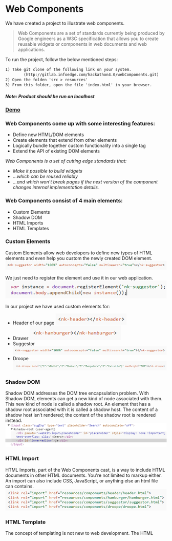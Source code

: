 # Web Components

We have created a project to illustrate web components. 
>Web Components are a set of standards currently being produced by Google engineers as a W3C specification that allows you to create reusable widgets or components in web documents and web applications.

To run the project, follow the below mentioned steps:
```
1) Take git clone of the following link on your system.
        (http://gitlab.infoedge.com/hackathon4.0/webComponents.git)
2) Open the folden 'src > resources'
3) From this folder, open the file 'index.html' in your browser.
```
##### Note: Product should be run on localhost

### [Demo](http://saeed3e.github.io/webcomponents-poc)

### Web Components come up with some interesting features:
- Define new HTML/DOM elements
- Create elements that extend from other elements
- Logically bundle together custom functionality into a single tag
- Extend the API of existing DOM elements


*Web Components is a set of cutting edge standards that:*
- *Make it possible to build widgets*
- *…which can be reused reliably*
- *…and which won’t break pages if the next version of the component changes internal implementation details.*

### Web Components consist of 4 main elements:
- Custom Elements
- Shadow DOM
- HTML Imports
- HTML Templates


### Custom Elements
Custom Elements allow web developers to define new types of HTML elements and even help you custom the newly created DOM element.
![picture](src/i/customElement.PNG)

We just need to register the element and use it in our web application.
![picture](src/i/registerElement.PNG)

In our project we have used custom elements for:
- Header of our page
![picture](src/i/header_ce.PNG)
- Drawer
![picture](src/i/drawer_ce.PNG)
- Suggestor
![picture](src/i/customElement.PNG)
- Droope
![picture](src/i/droope_ce.PNG)



### Shadow DOM

Shadow DOM addresses the DOM tree encapsulation problem.
With Shadow DOM, elements can get a new kind of node associated with them. This new kind of node is called a shadow root. An element that has a shadow root associated with it is called a shadow host. The content of a shadow host isn’t rendered; the content of the shadow root is rendered instead.
![picture](src/i/shadow_root.PNG)

### HTML Import
HTML Imports, part of the Web Components cast, is a way to include HTML documents in other HTML documents. You're not limited to markup either. An import can also include CSS, JavaScript, or anything else an html file can contains.
![picture](src/i/html_import.PNG)

### HTML Template
The concept of templating is not new to web development.
The HTML <template> element represents a template in your markup. It contains "template contents", which acts as pieces of scaffolding that you can use (and reuse) throughout the lifetime of your app.

To create a templated content, declare some markup and wrap it in the <template> element.
![picture](src/i/droope_temp.PNG)



### References:
Custom element : http://www.html5rocks.com/en/tutorials/webcomponents/customelements/

Shadow dom: http://www.html5rocks.com/en/tutorials/webcomponents/shadowdom/

Template: http://www.html5rocks.com/en/tutorials/webcomponents/template/

Html import: http://www.html5rocks.com/en/tutorials/webcomponents/imports/
